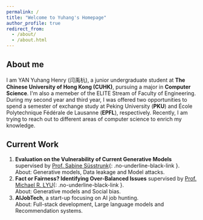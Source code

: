 ```yaml
---
permalink: /
title: "Welcome to Yuhang's Homepage"
author_profile: true
redirect_from: 
  - /about/
  - /about.html
---
```


## About me

I am YAN Yuhang Henry (闫禹杭), a junior undergraduate student at **The Chinese University of Hong Kong (CUHK)**, pursuing a major in **Computer Science**. I'm also a memeber of the ELITE Stream of Faculty of Engineering. During my second year and third year, I was offered two opportunities to spend a semester of exchange study at Peking University (**PKU**) and École Polytechnique Fédérale de Lausanne (**EPFL**), respectively. Recently, I am trying to reach out to different areas of computer science to enrich my knowledge.

<!--
Download my CV here 👉 ( [English](https://YanY-Henry.github.io/files/CV_YanYuhangHenry_EN.pdf) / [中文](https://YanY-Henry.github.io/files/CV_YanYuhangHenry_ZH.pdf) ).
-->


## Current Work

1. **Evaluation on the Vulnerability of Current Generative Models** supervised by [Prof. Sabine Süsstrunk](https://people.epfl.ch/sabine.susstrunk?lang=en){: .no-underline-black-link }.  
  About: Generative models, Data leakage and Model attacks.
1. **Fact or Fairness? Identifying Over-Balanced Issues** supervised by [Prof. Michael R. LYU](https://www.cse.cuhk.edu.hk/people/faculty/michael-rung-tsong-lyu/){: .no-underline-black-link }.  
  About: Generative models and Social bias.
1. **AIJobTech**, a start-up focusing on AI job hunting.  
   About: Full-stack development, Large language models and Recommendation systems.


